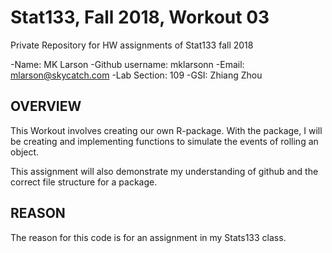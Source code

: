 # Stat133, Fall 2018, Workout 03

Private Repository for HW assignments of Stat133 fall 2018

-Name: MK Larson
-Github username: mklarsonn
-Email: mlarson@skycatch.com
-Lab Section: 109
-GSI: Zhiang Zhou


## OVERVIEW

This Workout involves creating our own R-package. With the package, I will be creating and implementing functions to simulate the events of rolling an object. 

This assignment will also demonstrate my understanding of github and the correct file structure for a package. 


## REASON

The reason for this code is for an assignment in my Stats133 class.
